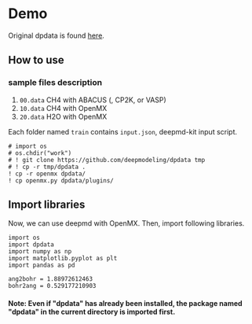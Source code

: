 # Demo

Original dpdata is found [here](https://github.com/deepmodeling/dpdata/tree/master).

## How to use

### sample files description

1. `00.data` CH4 with ABACUS (, CP2K, or VASP)
1. `10.data` CH4 with OpenMX
1. `20.data` H2O with OpenMX

Each folder named `train` contains `input.json`, deepmd-kit input script.
```
# import os
# os.chdir("work")
# ! git clone https://github.com/deepmodeling/dpdata tmp
# ! cp -r tmp/dpdata .
! cp -r openmx dpdata/
! cp openmx.py dpdata/plugins/
```
## Import libraries
Now, we can use deepmd with OpenMX. Then, import following libraries.
```
import os
import dpdata
import numpy as np
import matplotlib.pyplot as plt
import pandas as pd

ang2bohr = 1.88972612463
bohr2ang = 0.529177210903
```
#### Note: Even if "dpdata" has already been installed, the package named "dpdata" in the current directory is imported first.